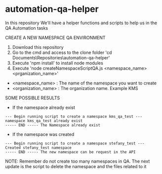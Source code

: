 # automation-qa-helper
In this repository We'll have a helper functions and scripts to help us in the QA Automation tasks

CREATE A NEW NAMESPACE QA ENVIRONMENT

1. Download this repository
2. Go to the cmd and access to the clone folder 'cd Documents\Repositories\automation-qa-helper'
3. Execute 'npm install' to install node modules
4. Execute 'node createNamespaceScriptQA.js <namespace_name> <prganization_name>'
  
  * <namespace_name> : The name of the namespace you want to create
  * <organization_name> : The organization name. Example KMS
  
 
SOME POSSIBLE RESULTS

- If the namespace already exist
```{r, engine='bash', count_lines}
--- Begin running script to create a namespace kms_qa_test ---
namespace kms_qa_test already exist
----- END ----- The Namespace already exist
```
- If the namespace was created
```{r, engine='bash', count_lines}
--- Begin running script to create a namespace stefany_test ---
Created stefany_test namespace
----- END ----- The new namespace can be request in the API
```

NOTE: Remember do not create too many namespaces in QA.
The next update is the script to delete the namespace and the files related to it 
